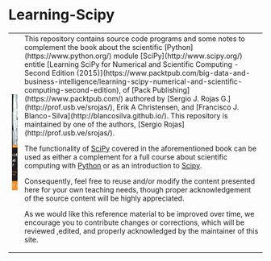 # Learning-Scipy

 <table style="width:100%">
  <tr>
     <td>
         <a href="https://www.packtpub.com/big-data-and-business-intelligence/learning-scipy-numerical-and-scientific-computing-second-edition" target="_blank">
      <img src="./img/book_cover.png" alt="" height="192" width="192" align="ABSMIDDLE" border="0">
</a>
     </td>
     <td>
This repository contains source code programs and some notes to complement the book about the scientific [Python](https://www.python.org/) module [SciPy](http://www.scipy.org/) entitle [Learning SciPy for Numerical and Scientific Computing - Second Edition (2015)](https://www.packtpub.com/big-data-and-business-intelligence/learning-scipy-numerical-and-scientific-computing-second-edition), of [Pack Publishing](https://www.packtpub.com/) authored by [Sergio J. Rojas G.](http://prof.usb.ve/srojas/), Erik A Christensen,  and [Francisco J. Blanco-Silva](http://blancosilva.github.io/). This repository is maintained by one of the authors, 
[Sergio Rojas](http://prof.usb.ve/srojas/).

The functionality of [SciPy](http://www.scipy.org/) covered in the
aforementioned book can be used as either a complement
for a full course about scientific computing with [Python](https://www.python.org/) or as an
introduction to [Scipy](http://www.scipy.org/).

Consequently, feel free to reuse and/or modify the content presented here for your own teaching needs, though
proper acknowledgement of the source content will be highly appreciated.

As we would like this reference material to be improved over time,
we encourage you to contribute changes or corrections, which will be
reviewed ,edited, and properly acknowledged by the maintainer of this site.
        </td>
  </tr>
</table>
<BR CLEAR=ALL>


